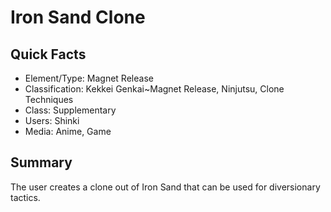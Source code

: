 # Iron Sand Clone

## Quick Facts
- Element/Type: Magnet Release
- Classification: Kekkei Genkai~Magnet Release, Ninjutsu, Clone Techniques
- Class: Supplementary
- Users: Shinki
- Media: Anime, Game

## Summary
The user creates a clone out of Iron Sand that can be used for diversionary tactics.
